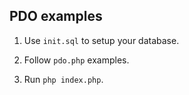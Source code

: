 ## PDO examples

1. Use `init.sql` to setup your database.

2. Follow `pdo.php` examples.

3. Run `php index.php`.